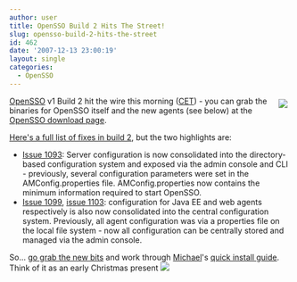 ```yaml
---
author: user
title: OpenSSO Build 2 Hits The Street!
slug: opensso-build-2-hits-the-street
id: 462
date: '2007-12-13 23:00:19'
layout: single
categories:
  - OpenSSO
---
```


<span style="margin: 5px; float: right;">[![](https://opensso.dev.java.net/images/logo.gif)](https://opensso.dev.java.net/)</span>

[OpenSSO](http://opensso.org) v1 Build 2 hit the wire this morning ([CET](http://en.wikipedia.org/wiki/Central_European_Time)) - you can grab the binaries for OpenSSO itself and the new agents (see below) at the [OpenSSO download page](https://opensso.dev.java.net/public/use/index.html).

[Here's a full list of fixes in build 2](https://opensso.dev.java.net/issues/buglist.cgi?Submit+query=Submit+query&component=opensso&issue_status=RESOLVED&resolution=FIXED&version=current&target_milestone=FAM-8.0-build-2&email1=&emailtype1=exact&emailassigned_to1=1&email2=&emailtype2=exact&emailreporter2=1&issueidtype=include&issue_id=&changedin=&votes=&chfieldfrom=&chfieldto=Now&chfieldvalue=&short_desc=&short_desc_type=fulltext&long_desc=&long_desc_type=fulltext&issue_file_loc=&issue_file_loc_type=fulltext&status_whiteboard=&status_whiteboard_type=fulltext&field0-0-0=noop&type0-0-0=noop&value0-0-0=&cmdtype=doit&order=Issue+Number), but the two highlights are:

*   [Issue 1093](https://opensso.dev.java.net/issues/show_bug.cgi?id=1093): Server configuration is now consolidated into the directory-based configuration system and exposed via the admin console and CLI - previously, several configuration parameters were set in the AMConfig.properties file. AMConfig.properties now contains the minimum information required to start OpenSSO.
*   [Issue 1099](https://opensso.dev.java.net/issues/show_bug.cgi?id=1099), [issue 1103](https://opensso.dev.java.net/issues/show_bug.cgi?id=1103): configuration for Java EE and web agents respectively is also now consolidated into the central configuration system. Previously, all agent configuration was via a properties file on the local file system - now all configuration can be centrally stored and managed via the admin console.

So... [go grab the new bits](https://opensso.dev.java.net/public/use/index.html) and work through [Michael](http://blogs.sun.com/docteger/)'s [quick install guide](http://blogs.sun.com/docteger/entry/installing_opensso_buld_2). Think of it as an early Christmas present ![](http://blogs.sun.com/images/smileys/smile.gif)